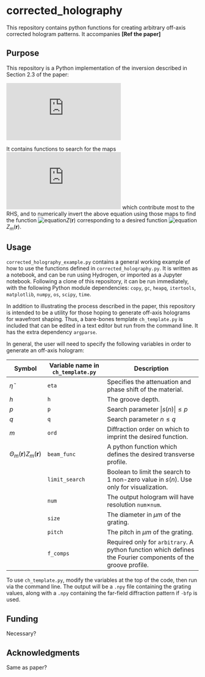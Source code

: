 # corrected_holography
This repository contains python functions for creating arbitrary off-axis corrected hologram patterns. It accompanies **[Ref the paper]**

## Purpose

This repository is a Python implementation of the inversion described in Section 2.3 of the paper:

![equation](http://latex.codecogs.com/gif.latex?Z_m%28%5Cmathbf%7Br%7D%29%20%3D%20%5Cleft%7Ce%5E%7Bi%5Ctilde%7B%5Ceta%7D%5Cleft%28d-c_0%28%5Cmathbf%7Br%7D%29hZ%28%5Cmathbf%7Br%7D%29%5Cright%29%7D%5Csum_%7Bs%20%5Cin%20E_m%7D%5Cprod_%7Bn%3D1%7D%5E%5Cinfty%20%5Calpha_n%28%5Cmathbf%7Br%7D%29%5E%7Bs%28n%29%7D%20I_%7Bs%28n%29%7D%20%5Cleft%28-2i%5Ctilde%7B%5Ceta%7D%7Cc_n%28%5Cmathbf%7Br%7D%29%7ChZ%28%5Cmathbf%7Br%7D%29%5Cright%29%20%5Cright%7C/A_m)

It contains functions to search for the maps ![equation](https://latex.codecogs.com/gif.latex?s%28n%29%20%5Cin%20E_m) which contribute most to the RHS, and to numerically invert the above equation using those maps to find the function ![equation]()$Z(\mathbf{r})$ corresponding to a desired function ![equation]()$Z_m(\mathbf{r})$.

## Usage

`corrected_holography_example.py` contains a general working example of how to use the functions defined in `corrected_holography.py`. It is written as a notebook, and can be run using Hydrogen, or imported as a Jupyter notebook. Following a clone of this repository, it can be run immediately, with the following Python module dependencies: `copy`, `gc`, `heapq`, `itertools`, `matplotlib`, `numpy`, `os`, `scipy`, `time`.

In addition to illustrating the process described in the paper, this repository is intended to be a utility for those hoping to generate off-axis holograms for wavefront shaping. Thus, a bare-bones template `ch_template.py` is included that can be edited in a text editor but run from the command line. It has the extra dependency `argparse`.

In general, the user will need to specify the following variables in order to generate an off-axis hologram:

|Symbol|Variable name in `ch_template.py`|Description|
|-------|------|---|
|$\tilde{\eta}$|`eta`|Specifies the attenuation and phase shift of the material.|
|$h$|`h`|The groove depth.|
|$p$|`p`|Search parameter $\|s(n)\|\leq p$ |
|$q$|`q`|Search parameter $n\leq q$ |
|$m$|`ord`|Diffraction order on which to imprint the desired function.|
|$\Theta_m(\mathbf{r})Z_m(\mathbf{r})$|`beam_func`|A python function which defines the desired transverse profile.|
||`limit_search`|Boolean to limit the search to 1 non-zero value in $s(n)$. Use only for visualization. |
||`num`|The output hologram will have resolution `num`$\times$`num`. |
||`size`|The diameter in $\mu m$ of the grating. |
||`pitch`|The pitch in $\mu m$ of the grating. |
||`f_comps`|Required only for `arbitrary`. A python function which defines the Fourier components of the groove profile.|

To use `ch_template.py`, modify the variables at the top of the code, then run via the command line. The output will be a `.npy` file containing the grating values, along with a `.npy` containing the far-field diffraction pattern if `-bfp` is used. 

## Funding

Necessary?

## Acknowledgments
Same as paper?

